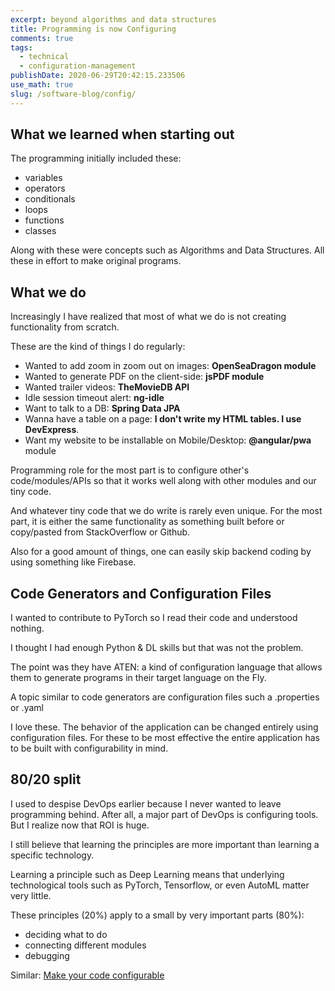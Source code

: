 ```yaml
---
excerpt: beyond algorithms and data structures
title: Programming is now Configuring
comments: true
tags:
  - technical
  - configuration-management
publishDate: 2020-06-29T20:42:15.233506
use_math: true
slug: /software-blog/config/
---
```


## What we learned when starting out

The programming initially included these:

- variables
- operators
- conditionals
- loops
- functions
- classes

Along with these were concepts such as Algorithms and Data Structures. All these in effort to make original programs.

## What we do

Increasingly I have realized that most of what we do is not creating functionality from scratch.

These are the kind of things I do regularly:

- Wanted to add zoom in zoom out on images: **OpenSeaDragon module**
- Wanted to generate PDF on the client-side: **jsPDF module**
- Wanted trailer videos: **TheMovieDB API**
- Idle session timeout alert: **ng-idle**
- Want to talk to a DB: **Spring Data JPA**
- Wanna have a table on a page: **I don't write my HTML tables. I use DevExpress**.
- Want my website to be installable on Mobile/Desktop: **@angular/pwa** module

Programming role for the most part is to configure other's code/modules/APIs so that it works well along with other modules and our tiny code.

And whatever tiny code that we do write is rarely even unique. For the most part, it is either the same functionality as something built before or copy/pasted from StackOverflow or Github.

Also for a good amount of things, one can easily skip backend coding by using something like Firebase.

## Code Generators and Configuration Files

I wanted to contribute to PyTorch so I read their code and understood nothing.

I thought I had enough Python & DL skills but that was not the problem.

The point was they have ATEN: a kind of configuration language that allows them to generate programs in their target language on the Fly.

A topic similar to code generators are configuration files such a .properties or .yaml

I love these. The behavior of the application can be changed entirely using configuration files. For these to be most effective the entire application has to be built with configurability in mind.

## 80/20 split

I used to despise DevOps earlier because I never wanted to leave programming behind. After all, a major part of DevOps is configuring tools. But I realize now that ROI is huge.

I still believe that learning the principles are more important than learning a specific technology.

Learning a principle such as Deep Learning means that underlying technological tools such as PyTorch, Tensorflow, or even AutoML matter very little.

These principles (20%) apply to a small by very important parts (80%):

- deciding what to do
- connecting different modules
- debugging

Similar: [Make your code configurable](/software-blog/code_configurable/)
